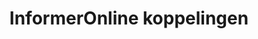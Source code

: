 ---
image: /images/@stock/informer-koppelingen.png
title: InformerOnline koppelingen
link_to: /koppelingen/informer
klass: boekhoud facturatie
layout: koppelingen
---